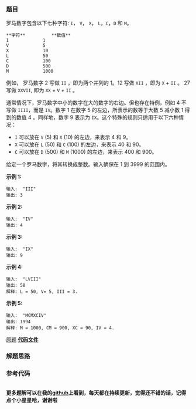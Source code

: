### 题目
罗马数字包含以下七种字符: `I`， `V`， `X`， `L`，`C`，`D` 和 `M`。

    
    
    **字符**          **数值**
    I             1
    V             5
    X             10
    L             50
    C             100
    D             500
    M             1000

例如， 罗马数字 2 写做 `II` ，即为两个并列的 1。12 写做 `XII` ，即为 `X` + `II` 。 27 写做  `XXVII`, 即为
`XX` + `V` + `II` 。

通常情况下，罗马数字中小的数字在大的数字的右边。但也存在特例，例如 4 不写做 `IIII`，而是 `IV`。数字 1 在数字 5
的左边，所表示的数等于大数 5 减小数 1 得到的数值 4 。同样地，数字 9 表示为 `IX`。这个特殊的规则只适用于以下六种情况：

  * `I` 可以放在 `V` (5) 和 `X` (10) 的左边，来表示 4 和 9。
  * `X` 可以放在 `L` (50) 和 `C` (100) 的左边，来表示 40 和 90。 
  * `C` 可以放在 `D` (500) 和 `M` (1000) 的左边，来表示 400 和 900。

给定一个罗马数字，将其转换成整数。输入确保在 1 到 3999 的范围内。

**示例  1:**

    
    
    输入:  "III"
    输出: 3

**示例  2:**

    
    
    输入:  "IV"
    输出: 4

**示例  3:**

    
    
    输入:  "IX"
    输出: 9

**示例  4:**

    
    
    输入:  "LVIII"
    输出: 58
    解释: L = 50, V= 5, III = 3.
    

**示例  5:**

    
    
    输入:  "MCMXCIV"
    输出: 1994
    解释: M = 1000, CM = 900, XC = 90, IV = 4.

[原题](https://leetcode-cn.com/problems/roman-to-integer/)    **[代码文件]()**


### 解题思路




### 参考代码

```go


```




**更多题解可以在我的[github](https://github.com/LZH139/leetcode_Go)上看到，每天都在持续更新，觉得还不错的话，记得点个小星星哈，谢谢啦**
